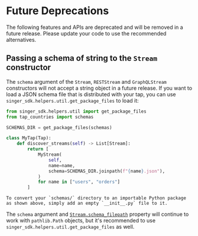 # Future Deprecations

The following features and APIs are deprecated and will be removed in a future release. Please update your code to use the recommended alternatives.

## Passing a schema of string to the `Stream` constructor

The `schema` argument of the `Stream`, `RESTStream` and `GraphQLStream` constructors will not accept a string object in a future release. If you want to load a JSON schema file that is distributed with your tap, you can use `singer_sdk.helpers.util.get_package_files` to load it:

```python
from singer_sdk.helpers.util import get_package_files
from tap_countries import schemas

SCHEMAS_DIR = get_package_files(schemas)

class MyTap(Tap):
    def discover_streams(self) -> List[Stream]:
        return [
            MyStream(
                self,
                name=name,
                schema=SCHEMAS_DIR.joinpath(f"{name}.json"),
            )
            for name in ["users", "orders"]
        ]
```


```{tip}
To convert your `schemas/` directory to an importable Python package as shown above, simply add an empty `__init__.py` file to it.
```

The `schema` argument and [`Stream.schema_filepath`](singer_sdk.Stream.schema_filepath) property will continue to work with `pathlib.Path` objects, but it's recommended to use `singer_sdk.helpers.util.get_package_files` as well.
